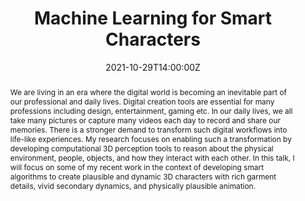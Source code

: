 ---
title: Machine Learning for Smart Characters

# Summary for listings and search engines
abstract: "We are living in an era where the digital world is becoming an inevitable part of our professional and daily lives. Digital creation tools are essential for many professions including design, entertainment, gaming etc. In our daily lives, we all take many pictures or capture many videos each day to record and share our memories. There is a stronger demand to transform such digital workflows into life-like experiences. My research focuses on enabling such a transformation by developing computational 3D perception tools to reason about the physical environment, people, objects, and how
they interact with each other. In this talk, I will focus on some of my recent work in the context of developing smart algorithms to create plausible and dynamic 3D characters with rich garment details, vivid secondary dynamics, and physically plausible animation."

# Date published
date: "2021-10-29T14:00:00Z"
date_end: "2021-10-29T15:00:00Z"
# all_day: true

publishDate: "2021-06-21T00:00:00Z"

# Is this an unpublished draft?
draft: false

# Show this page in the Featured widget?
featured: false

# # Featured image
# # Place an image named `featured.jpg/png` in this page's folder and customize its options here.
# image:
#   placement: 1
#   preview_only: true
#   focal_point: "Smart"
#   alt_text: A humanized armadillo standing in a simulated rectangular water body

url_code: ""
url_pdf: ""
url_slides: ""
url_video: ""

categories:
- Keynote Talks

authors:
- Duygu Ceylan 
---
